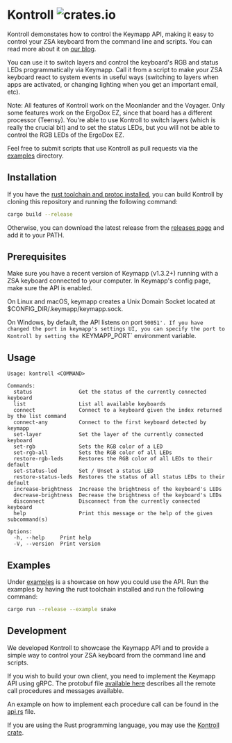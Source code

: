 # Kontroll ![crates.io](https://img.shields.io/crates/v/kontroll.svg)

Kontroll demonstates how to control the Keymapp API, making it easy to control your ZSA keyboard from the command line and scripts. You can read more about it on [our blog](https://blog.zsa.io/introducing-kontroll/).

You can use it to switch layers and control the keyboard's RGB and status LEDs programmatically via Keymapp. Call it from a script to make your ZSA keyboard react to system events in useful ways (switching to layers when apps are activated, or changing lighting when you get an important email, etc).

Note: All features of Kontroll work on the Moonlander and the Voyager. Only some features work on the ErgoDox EZ, since that board has a different processor (Teensy). You're able to use Kontroll to switch layers (which is really the crucial bit) and to set the status LEDs, but you will not be able to control the RGB LEDs of the ErgoDox EZ.

Feel free to submit scripts that use Kontroll as pull requests via the [examples](examples/) directory.

## Installation

If you have the [rust toolchain and protoc installed](/dependencies.md), you can build Kontroll by cloning this repository and running the following command:

```bash
cargo build --release
```

Otherwise, you can download the latest release from the [releases page](https://github.com/zsa/kontroll/releases) and add it to your PATH.

## Prerequisites

Make sure you have a recent version of Keymapp (v1.3.2+) running with a ZSA keyboard connected to your computer. In Keymapp's config page, make sure the API is enabled.

On Linux and macOS, keymapp creates a Unix Domain Socket located at $CONFIG_DIR/.keymapp/keymapp.sock.

On Windows, by default, the API listens on port `50051'. If you have changed the port in keymapp's settings UI, you can specify the port to Kontroll by setting the `KEYMAPP_PORT` environment variable.

## Usage

```cli
Usage: kontroll <COMMAND>

Commands:
  status               Get the status of the currently connected keyboard
  list                 List all available keyboards
  connect              Connect to a keyboard given the index returned by the list command
  connect-any          Connect to the first keyboard detected by keymapp
  set-layer            Set the layer of the currently connected keyboard
  set-rgb              Sets the RGB color of a LED
  set-rgb-all          Sets the RGB color of all LEDs
  restore-rgb-leds     Restores the RGB color of all LEDs to their default
  set-status-led       Set / Unset a status LED
  restore-status-leds  Restores the status of all status LEDs to their default
  increase-brightness  Increase the brightness of the keyboard's LEDs
  decrease-brightness  Decrease the brightness of the keyboard's LEDs
  disconnect           Disconnect from the currently connected keyboard
  help                 Print this message or the help of the given subcommand(s)

Options:
  -h, --help     Print help
  -V, --version  Print version
```

## Examples

Under [examples](/examples/README.md) is a showcase on how you could use the API.
Run the examples by having the rust toolchain installed and run the following command:

```bash
cargo run --release --example snake
```

## Development

We developed Kontroll to showcase the Keymapp API and to provide a simple way to control your ZSA keyboard from the command line and scripts.

If you wish to build your own client, you need to implement the Keymapp API using gRPC. The protobuf file [available here](proto/keymapp.proto) describes all the remote call procedures and messages available.

An example on how to implement each procedure call can be found in the [api.rs](src/api.rs) file.

If you are using the Rust programming language, you may use the [Kontroll crate](https://crates.io/crates/kontroll).
